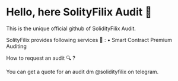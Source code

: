# Hello, here SolityFilix Audit 👋
This is the unique official github of SolidityFilix Audit.

SolityFilix provides following services 🎯 :
• Smart Contract Premium Auditing

How to request an audit 🔍 ?

You can get a quote for an audit dm @solidityfilix on telegram.
